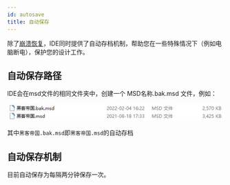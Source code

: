 ```yaml
---
id: autosave
title: 自动保存
---
```


除了[崩溃恢复](../crashRecovery)，IDE同时提供了自动存档机制，帮助您在一些特殊情况下（例如电脑断电），保护您的设计工作。

## 自动保存路径
IDE会在msd文件的相同文件夹中，创建一个 MSD名称.bak.msd 文件，例如：

![错误恢复对话框](./assets/autosave-files.jpg)

其中`黑客帝国.bak.msd`即`黑客帝国.msd`的自动存档

## 自动保存机制
目前自动保存为每隔两分钟保存一次。